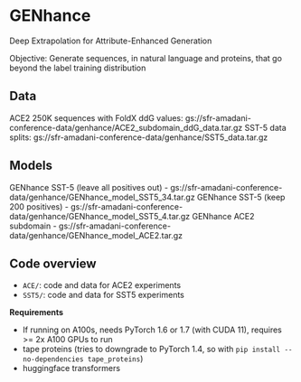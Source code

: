 # GENhance
Deep Extrapolation for Attribute-Enhanced Generation

Objective: Generate sequences, in natural language and proteins, that go beyond the label training distribution


## Data
ACE2 250K sequences with FoldX ddG values: gs://sfr-amadani-conference-data/genhance/ACE2_subdomain_ddG_data.tar.gz
SST-5 data splits: gs://sfr-amadani-conference-data/genhance/SST5_data.tar.gz

## Models
GENhance SST-5 (leave all positives out) - gs://sfr-amadani-conference-data/genhance/GENhance_model_SST5_34.tar.gz
GENhance SST-5 (keep 200 positives) - gs://sfr-amadani-conference-data/genhance/GENhance_model_SST5_4.tar.gz
GENhance ACE2 subdomain - gs://sfr-amadani-conference-data/genhance/GENhance_model_ACE2.tar.gz

## Code overview
- `ACE/`: code and data for ACE2 experiments
- `SST5/`: code and data for SST5 experiments

  
**Requirements**
- If running on A100s, needs PyTorch 1.6 or 1.7 (with CUDA 11), requires >= 2x A100 GPUs to run
- tape proteins (tries to downgrade to PyTorch 1.4, so with `pip install --no-dependencies tape_proteins`)
- huggingface transformers
